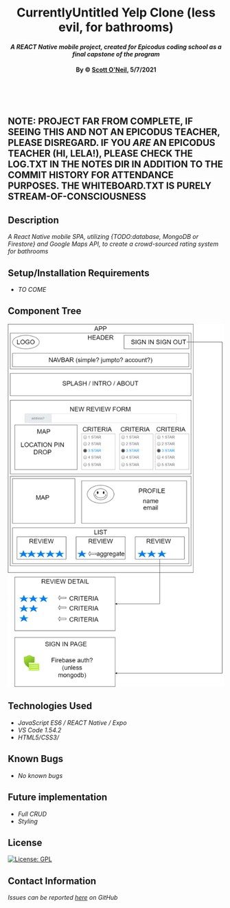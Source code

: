 # <div align="center">**CurrentlyUntitled Yelp Clone (less evil, for bathrooms)**</div>

#### <div align="center">*A REACT Native mobile project, created for Epicodus coding school as a final capstone of the program*</div>

#### <div align="center">**By &copy; [Scott O'Neil](https://github.com/spnoneil), 5/7/2021**</div>
<br>
<br>
<br>

## NOTE: PROJECT FAR FROM COMPLETE, IF SEEING THIS AND NOT AN EPICODUS TEACHER, PLEASE DISREGARD. IF YOU _ARE_ AN EPICODUS TEACHER (HI, LELA!), PLEASE CHECK THE LOG.TXT IN THE NOTES DIR IN ADDITION TO THE COMMIT HISTORY FOR ATTENDANCE PURPOSES. THE WHITEBOARD.TXT IS PURELY STREAM-OF-CONSCIOUSNESS

## Description
_A React Native mobile SPA, utilizing {TODO:database, MongoDB or Firestore} and Google Maps API, to create a crowd-sourced rating system for bathrooms_


## Setup/Installation Requirements

* _TO COME_

## Component Tree
![Component Tree](capstone.png)

## Technologies Used

* _JavaScript ES6 / REACT Native / Expo_
* _VS Code 1.54.2_
* _HTML5/CSS3/_


## Known Bugs

* _No known bugs_

## Future implementation
* _Full CRUD_
* _Styling_


## License
[![License: GPL](https://img.shields.io/badge/License-GPL-blue.svg)](https://opensource.org/licenses/gpl-license)

## Contact Information

_Issues can be reported [here](https://github.com/spnoneil/CurrentlyUntitled/issues/new) on GitHub_
